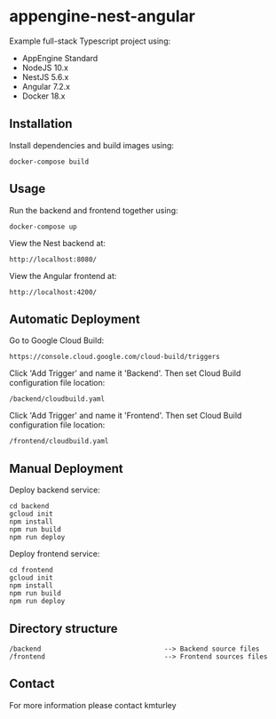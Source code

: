 # appengine-nest-angular

Example full-stack Typescript project using:

* AppEngine Standard
* NodeJS 10.x
* NestJS 5.6.x
* Angular 7.2.x
* Docker 18.x


## Installation

Install dependencies and build images using:

    docker-compose build


## Usage

Run the backend and frontend together using:

    docker-compose up

View the Nest backend at:

    http://localhost:8080/

View the Angular frontend at:

    http://localhost:4200/


## Automatic Deployment

Go to Google Cloud Build:

    https://console.cloud.google.com/cloud-build/triggers

Click 'Add Trigger' and name it 'Backend'. Then set Cloud Build configuration file location:

    /backend/cloudbuild.yaml

Click 'Add Trigger' and name it 'Frontend'. Then set Cloud Build configuration file location:

    /frontend/cloudbuild.yaml


## Manual Deployment

Deploy backend service:

    cd backend
    gcloud init
    npm install
    npm run build
    npm run deploy

Deploy frontend service:

    cd frontend
    gcloud init
    npm install
    npm run build
    npm run deploy


## Directory structure

    /backend                               --> Backend source files
    /frontend                              --> Frontend sources files


## Contact

For more information please contact kmturley
